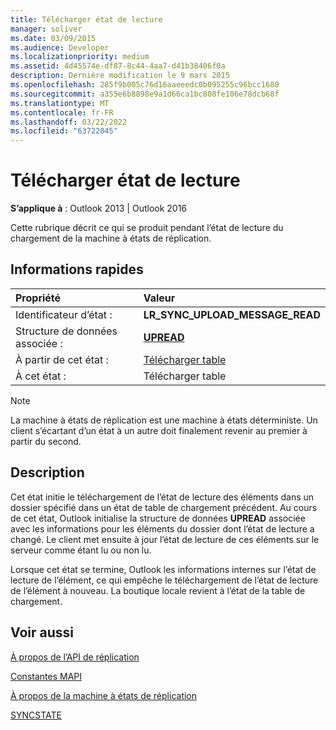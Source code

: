 ```yaml
---
title: Télécharger état de lecture
manager: soliver
ms.date: 03/09/2015
ms.audience: Developer
ms.localizationpriority: medium
ms.assetid: 4d45574e-df87-8c44-4aa7-d41b38406f0a
description: Dernière modification le 9 mars 2015
ms.openlocfilehash: 285f9b005c76d16aaeeedc0b095255c96bcc1680
ms.sourcegitcommit: a355e6b8898e9a1d66ca1bc808fe106e78dcb68f
ms.translationtype: MT
ms.contentlocale: fr-FR
ms.lasthandoff: 03/22/2022
ms.locfileid: "63722045"
---
```

# <a name="upload-read-status-state"></a>Télécharger état de lecture

  
  
**S’applique à** : Outlook 2013 | Outlook 2016 
  
 Cette rubrique décrit ce qui se produit pendant l’état de lecture du chargement de la machine à états de réplication. 
  
## <a name="quick-info"></a>Informations rapides

|Propriété |Valeur |
|:-----|:-----|
|Identificateur d’état :  <br/> |**LR_SYNC_UPLOAD_MESSAGE_READ** <br/> |
|Structure de données associée :  <br/> |**[UPREAD](upread.md)** <br/> |
|À partir de cet état :  <br/> |[Télécharger table](upload-table-state.md) <br/> |
|À cet état :  <br/> |Télécharger table  <br/> |
   
> [!NOTE]
> La machine à états de réplication est une machine à états déterministe. Un client s’écartant d’un état à un autre doit finalement revenir au premier à partir du second. 
  
## <a name="description"></a>Description

Cet état initie le téléchargement de l’état de lecture des éléments dans un dossier spécifié dans un état de table de chargement précédent. Au cours de cet état, Outlook initialise la structure de données **UPREAD** associée avec les informations pour les éléments du dossier dont l’état de lecture a changé. Le client met ensuite à jour l’état de lecture de ces éléments sur le serveur comme étant lu ou non lu. 
  
Lorsque cet état se termine, Outlook les informations internes sur l’état de lecture de l’élément, ce qui empêche le téléchargement de l’état de lecture de l’élément à nouveau. La boutique locale revient à l’état de la table de chargement.
  
## <a name="see-also"></a>Voir aussi



[À propos de l’API de réplication](about-the-replication-api.md)
  
[Constantes MAPI](mapi-constants.md)
  
[À propos de la machine à états de réplication](about-the-replication-state-machine.md)
  
[SYNCSTATE](syncstate.md)

